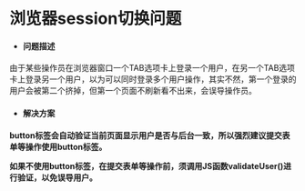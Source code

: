# 浏览器session切换问题

* #### 问题描述

由于某些操作员在浏览器窗口一个TAB选项卡上登录一个用户，在另一个TAB选项卡上登录另一个用户，以为可以同时登录多个用户操作，其实不然，第一个登录的用户会被第二个挤掉，但第一个页面不刷新看不出来，会误导操作员。

* #### **解决方案**

**button标签会自动验证当前页面显示用户是否与后台一致，所以强烈建议提交表单等操作使用button标签。**

**如果不使用button标签，在提交表单等操作前，须调用JS函数validateUser\(\)进行验证，以免误导用户。**

